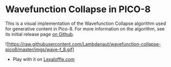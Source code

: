 Wavefunction Collapse in PICO-8
===============================

This is a visual implementation of the Wavefunction Collapse algorithm used for generative content in Pico-8.
For more information on the algorithm, see its initial release page [on Github](https://github.com/mxgmn/WaveFunctionCollapse).

![https://raw.githubusercontent.com/Lambdanaut/wavefunction-collapse-pico8/master/imgs/wave-f_8.gif]

* Play with it on [Lexaloffle.com](https://www.lexaloffle.com/bbs/?tid=38292)
